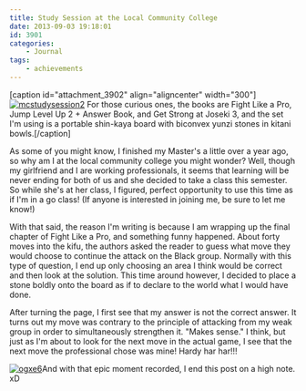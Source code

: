 ```yaml
---
title: Study Session at the Local Community College
date: 2013-09-03 19:18:01
id: 3901
categories:
	- Journal
tags:
	- achievements
---
```


[caption id="attachment_3902" align="aligncenter" width="300"][![mcstudysession2](http://www.bengozen.com/wp-content/uploads/2013/09/mcstudysession2.jpg)](http://www.bengozen.com/wp-content/uploads/2013/09/mcstudysession2.jpg) For those curious ones, the books are Fight Like a Pro, Jump Level Up 2 + Answer Book, and Get Strong at Joseki 3, and the set I'm using is a portable shin-kaya board with biconvex yunzi stones in kitani bowls.[/caption]

As some of you might know, I finished my Master's a little over a year ago, so why am I at the local community college you might wonder? Well, though my girlfriend and I are working professionals, it seems that learning will be never ending for both of us and she decided to take a class this semester. So while she's at her class, I figured, perfect opportunity to use this time as if I'm in a go class! (If anyone is interested in joining me, be sure to let me know!)

With that said, the reason I'm writing is because I am wrapping up the final chapter of Fight Like a Pro, and something funny happened. About forty moves into the kifu, the authors asked the reader to guess what move they would choose to continue the attack on the Black group. Normally with this type of question, I end up only choosing an area I think would be correct and then look at the solution. This time around however, I decided to place a stone boldly onto the board as if to declare to the world what I would have done.

After turning the page, I first see that my answer is not the correct answer. It turns out my move was contrary to the principle of attacking from my weak group in order to simultaneously strengthen it. "Makes sense." I think, but just as I'm about to look for the next move in the actual game, I see that the next move the professional chose was mine! Hardy har har!!!

[![ogxe6](http://www.bengozen.com/wp-content/uploads/2013/09/ogxe6.jpg)](http://www.bengozen.com/wp-content/uploads/2013/09/ogxe6.jpg)And with that epic moment recorded, I end this post on a high note. xD